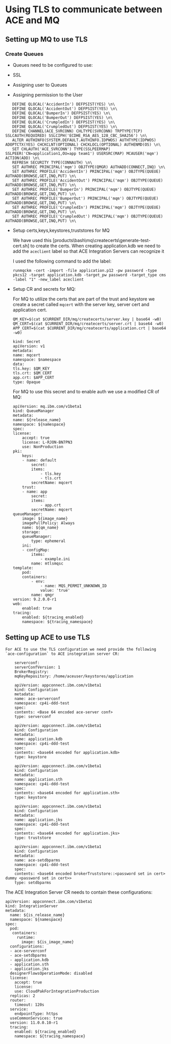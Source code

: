 # Using TLS to communicate between ACE and MQ

## Setting up MQ to use TLS

### Create Queues 
- Queues need to be configured to use:
 
 - SSL
 - Assigning user to Queues
 - Assigning permission to the User

 ```
    DEFINE QLOCAL('AccidentIn') DEFPSIST(YES) \n\
    DEFINE QLOCAL('AccidentOut') DEFPSIST(YES) \n\
    DEFINE QLOCAL('BumperIn') DEFPSIST(YES) \n\
    DEFINE QLOCAL('BumperOut') DEFPSIST(YES) \n\
    DEFINE QLOCAL('CrumpledIn') DEFPSIST(YES) \n\
    DEFINE QLOCAL('CrumpledOut') DEFPSIST(YES) \n\
    DEFINE CHANNEL(ACE_SVRCONN) CHLTYPE(SVRCONN) TRPTYPE(TCP) SSLCAUTH(REQUIRED) SSLCIPH('ECDHE_RSA_AES_128_CBC_SHA256') \n\
    ALTER AUTHINFO(SYSTEM.DEFAULT.AUTHINFO.IDPWOS) AUTHTYPE(IDPWOS) ADOPTCTX(YES) CHCKCLNT(OPTIONAL) CHCKLOCL(OPTIONAL) AUTHENMD(OS) \n\
    SET CHLAUTH('ACE_SVRCONN') TYPE(SSLPEERMAP) SSLPEER('CN=application1,OU=app team1') USERSRC(MAP) MCAUSER('mqm') ACTION(ADD) \n\
    REFRESH SECURITY TYPE(CONNAUTH) \n\
    SET AUTHREC PRINCIPAL('mqm') OBJTYPE(QMGR) AUTHADD(CONNECT,INQ) \n\
    SET AUTHREC PROFILE('AccidentIn') PRINCIPAL('mqm') OBJTYPE(QUEUE) AUTHADD(BROWSE,GET,INQ,PUT) \n\
    SET AUTHREC PROFILE('AccidentOut') PRINCIPAL('mqm') OBJTYPE(QUEUE) AUTHADD(BROWSE,GET,INQ,PUT) \n\
    SET AUTHREC PROFILE('BumperIn') PRINCIPAL('mqm') OBJTYPE(QUEUE) AUTHADD(BROWSE,GET,INQ,PUT) \n\
    SET AUTHREC PROFILE('BumperOut') PRINCIPAL('mqm') OBJTYPE(QUEUE) AUTHADD(BROWSE,GET,INQ,PUT) \n\
    SET AUTHREC PROFILE('CrumpledIn') PRINCIPAL('mqm') OBJTYPE(QUEUE) AUTHADD(BROWSE,GET,INQ,PUT) \n\
    SET AUTHREC PROFILE('CrumpledOut') PRINCIPAL('mqm') OBJTYPE(QUEUE) AUTHADD(BROWSE,GET,INQ,PUT) \n\
```

- Setup certs,keys,keystores,truststores for MQ
    
    We have used this [products\bash\mq\createcerts\generate-test-cert.sh] to create the certs.
    When creating application.kdb we need to add the `aceclient` label so that ACE Integration Servers can recognize it

    I used the following command to add the label:

    `runmqckm -cert -import -file application.p12 -pw password -type pkcs12 -target application.kdb -target_pw password -target_type cms -label "1" -new_label aceclient`

- Setup CR and secrets for MQ:
  
    For MQ to utilize the certs that are part of the trust and keystore we create a secret called `mqcert` with the server key, server cert and application cert.

    ```
    QM_KEY=$(cat $CURRENT_DIR/mq/createcerts/server.key | base64 -w0)
    QM_CERT=$(cat $CURRENT_DIR/mq/createcerts/server.crt | base64 -w0)
    APP_CERT=$(cat $CURRENT_DIR/mq/createcerts/application.crt | base64 -w0)

    kind: Secret
    apiVersion: v1
    metadata:
    name: mqcert
    namespace: $namespace
    data:
    tls.key: $QM_KEY
    tls.crt: $QM_CERT
    app.crt: $APP_CERT
    type: Opaque
    ```

    For MQ to use this secret and to enable auth we use a modified CR of MQ:

    ```
    apiVersion: mq.ibm.com/v1beta1
    kind: QueueManager
    metadata:
    name: ${release_name}
    namespace: ${namespace}
    spec:
    license:
        accept: true
        license: L-RJON-BN7PN3
        use: NonProduction
    pki:
        keys:
        - name: default
            secret:
            items:
                - tls.key
                - tls.crt
            secretName: mqcert
        trust:
        - name: app
            secret:
            items:
                - app.crt
            secretName: mqcert
    queueManager:
        image: ${image_name}
        imagePullPolicy: Always
        name: ${qm_name}
        storage:
        queueManager:
            type: ephemeral
        ini:
        - configMap:
            items:
                - example.ini
            name: mtlsmqsc
    template:
        pod:
        containers:
            - env:
                - name: MQS_PERMIT_UNKNOWN_ID
                value: 'true'
            name: qmgr
    version: 9.2.0.0-r1
    web:
        enabled: true
    tracing:
        enabled: ${tracing_enabled}
        namespace: ${tracing_namespace}
    ```

## Setting up ACE to use TLS

    For ACE to use the TLS configuration we need provide the following `ace-configuration` to ACE instegration server CR:

```
    serverconf:
    serverConfVersion: 1
    BrokerRegistry:
    mqKeyRepository: /home/aceuser/keystores/application

    apiVersion: appconnect.ibm.com/v1beta1
    kind: Configuration
    metadata:
    name: ace-serverconf
    namespace: cp4i-ddd-test
    spec:
    contents: <Base 64 encoded ace-server conf>
    type: serverconf
```

```
    apiVersion: appconnect.ibm.com/v1beta1
    kind: Configuration
    metadata:
    name: application.kdb
    namespace: cp4i-ddd-test
    spec:
    contents: <base64 encoded for application.kdb>
    type: keystore
```
```
    apiVersion: appconnect.ibm.com/v1beta1
    kind: Configuration
    metadata:
    name: application.sth
    namespace: cp4i-ddd-test
    spec:
    contents: <base64 encoded for application.sth>
    type: keystore
 ```

``` 
    apiVersion: appconnect.ibm.com/v1beta1
    kind: Configuration
    metadata:
    name: application.jks
    namespace: cp4i-ddd-test
    spec:
    contents: <base64 encoded for application.jks>
    type: truststore
```

```
    apiVersion: appconnect.ibm.com/v1beta1
    kind: Configuration
    metadata:
    name: ace-setdbparms
    namespace: cp4i-ddd-test
    spec:
    contents: <base64 encoded brokerTruststore::<password set in cert> dummy <password set in cert>>
    type: setdbparms
```

The ACE Integration Server CR needs to contain these configurations:

```
apiVersion: appconnect.ibm.com/v1beta1
kind: IntegrationServer
metadata:
  name: ${is_release_name}
  namespace: ${namespace}
spec:
  pod:
   containers:
     runtime:
       image: ${is_image_name}
  configurations:
  - ace-serverconf
  - ace-setdbparms
  - application.kdb
  - application.sth
  - application.jks
  designerFlowsOperationMode: disabled
  license:
    accept: true
    license: 
    use: CloudPakForIntegrationProduction
  replicas: 2
  router:
    timeout: 120s
  service:
    endpointType: https
  useCommonServices: true
  version: 11.0.0.10-r1
  tracing:
    enabled: ${tracing_enabled}
    namespace: ${tracing_namespace}
```



